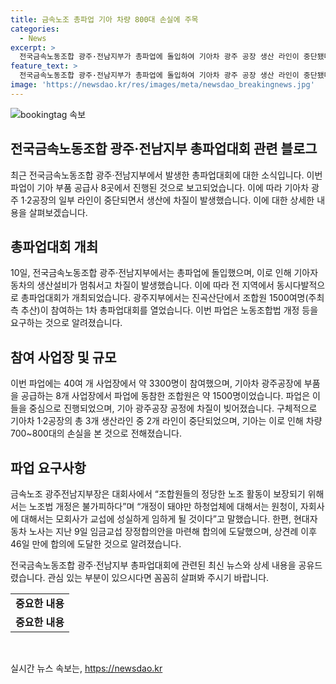 ```yaml
---
title: 금속노조 총파업 기아 차량 800대 손실에 주목
categories:
  - News
excerpt: >
  전국금속노동조합 광주·전남지부가 총파업에 돌입하여 기아차 광주 공장 생산 라인이 중단됐다. 파업에는 기아 부품 공급사 8곳 중 1500명이 동참했고, 현재 차질을 겪고 있다. 노동조합은 노동조합법 개정을 요구하며 40여 개 사업장에서 3300명이 파업에 참여했다. 파업으로 기아는 약 700~800대의 차량 손실을 보고 있으며, 금속노조는 개정으로 하청업체와 모회사의 교섭을 보장받을 것이라고 주장하고 있다.
feature_text: >
  전국금속노동조합 광주·전남지부가 총파업에 돌입하여 기아차 광주 공장 생산 라인이 중단됐다. 파업에는 기아 부품 공급사 8곳 중 1500명이 동참했고, 현재 차질을 겪고 있다. 노동조합은 노동조합법 개정을 요구하며 40여 개 사업장에서 3300명이 파업에 참여했다. 파업으로 기아는 약 700~800대의 차량 손실을 보고 있으며, 금속노조는 개정으로 하청업체와 모회사의 교섭을 보장받을 것이라고 주장하고 있다.
image: 'https://newsdao.kr/res/images/meta/newsdao_breakingnews.jpg'
---
```


<p><img src="https://newsdao.kr/res/images/meta/newsdao_breakingnews.jpg" alt="bookingtag 속보" /></p>

<h2>전국금속노동조합 광주·전남지부 총파업대회 관련 블로그</h2>

<p data-ke-size="size16">최근 전국금속노동조합 광주·전남지부에서 발생한 총파업대회에 대한 소식입니다. 이번 파업이 기아 부품 공급사 8곳에서 진행된 것으로 보고되었습니다. 이에 따라 기아차 광주 1·2공장의 일부 라인이 중단되면서 생산에 차질이 발생했습니다. 이에 대한 상세한 내용을 살펴보겠습니다.</p>

<h2 data-ke-size="size26">총파업대회 개최</h2>

<p data-ke-size="size16">10일, 전국금속노동조합 광주·전남지부에서는 총파업에 돌입했으며, 이로 인해 기아자동차의 생산설비가 멈춰서고 차질이 발생했습니다. 이에 따라 전 지역에서 동시다발적으로 총파업대회가 개최되었습니다. 광주지부에서는 진곡산단에서 조합원 1500여명(주최 측 추산)이 참여하는 1차 총파업대회를 열었습니다. 이번 파업은 노동조합법 개정 등을 요구하는 것으로 알려졌습니다.</p>

<h2 data-ke-size="size26">참여 사업장 및 규모</h2>

<p data-ke-size="size16">이번 파업에는 40여 개 사업장에서 약 3300명이 참여했으며, 기아차 광주공장에 부품을 공급하는 8개 사업장에서 파업에 동참한 조합원은 약 1500명이었습니다. 파업은 이들을 중심으로 진행되었으며, 기아 광주공장 공정에 차질이 빚어졌습니다. 구체적으로 기아차 1·2공장의 총 3개 생산라인 중 2개 라인이 중단되었으며, 기아는 이로 인해 차량 700~800대의 손실을 본 것으로 전해졌습니다.</p>

<h2 data-ke-size="size26">파업 요구사항</h2>

<p data-ke-size="size16">금속노조 광주전남지부장은 대회사에서 “조합원들의 정당한 노조 활동이 보장되기 위해서는 노조법 개정은 불가피하다”며 “개정이 돼야만 하청업체에 대해서는 원청이, 자회사에 대해서는 모회사가 교섭에 성실하게 임하게 될 것이다”고 말했습니다. 한편, 현대자동차 노사는 지난 9일 임금교섭 장정합의안을 마련해 합의에 도달했으며, 상견례 이후 46일 만에 합의에 도달한 것으로 알려졌습니다.</p>

<p data-ke-size="size16">전국금속노동조합 광주·전남지부 총파업대회에 관련된 최신 뉴스와 상세 내용을 공유드렸습니다. 관심 있는 부분이 있으시다면 꼼꼼히 살펴봐 주시기 바랍니다.</p>

<table>
    <tbody>
        <tr>
            <td style="text-align: center; height: 17px;"><b>중요한 내용</b></td>
        </tr>
        <tr>
            <td style="text-align: center; height: 17px;"><b>중요한 내용</b></td>
        </tr>
    </tbody>
</table>

<p data-ke-size="size16">&nbsp;</p>
실시간 뉴스 속보는, <a href="https://newsdao.kr" rel="dofollow">https://newsdao.kr</a>



